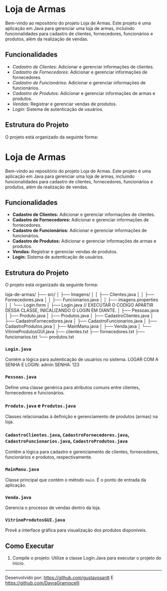# Loja de Armas

Bem-vindo ao repositório do projeto Loja de Armas. Este projeto é uma aplicação em Java para gerenciar uma loja de armas, incluindo funcionalidades para cadastro de clientes, fornecedores, funcionários e produtos, além da realização de vendas.

## Funcionalidades

- *Cadastro de Clientes:* Adicionar e gerenciar informações de clientes.
- *Cadastro de Fornecedores:* Adicionar e gerenciar informações de fornecedores.
- *Cadastro de Funcionários:* Adicionar e gerenciar informações de funcionários.
- *Cadastro de Produtos:* Adicionar e gerenciar informações de armas e produtos.
- *Vendas:* Registrar e gerenciar vendas de produtos.
- *Login:* Sistema de autenticação de usuários.

## Estrutura do Projeto

O projeto está organizado da seguinte forma:

# Loja de Armas

Bem-vindo ao repositório do projeto Loja de Armas. Este projeto é uma aplicação em Java para gerenciar uma loja de armas, incluindo funcionalidades para cadastro de clientes, fornecedores, funcionários e produtos, além da realização de vendas.

## Funcionalidades

- **Cadastro de Clientes:** Adicionar e gerenciar informações de clientes.
- **Cadastro de Fornecedores:** Adicionar e gerenciar informações de fornecedores.
- **Cadastro de Funcionários:** Adicionar e gerenciar informações de funcionários.
- **Cadastro de Produtos:** Adicionar e gerenciar informações de armas e produtos.
- **Vendas:** Registrar e gerenciar vendas de produtos.
- **Login:** Sistema de autenticação de usuários.

## Estrutura do Projeto

O projeto está organizado da seguinte forma:


loja-de-armas/
├── src/
│   ├── Imagens/
│   │   ├── Clientes.java
│   │   ├── Fornecedores.java
│   │   ├── Funcionarios.java
│   │   ├── imagens.properties
│   │   └── Login.form
│   ├── Login.java // EXECUTAR O CODIGO APARTIR DESSA CLASSE, INICALIZANDO O LOGIN EM DIANTE.
│   ├── Pessoas.java
│   ├── Produto.java
│   ├── Produtos.java
│   ├── CadastroClientes.java
│   ├── CadastroFornecedores.java
│   ├── CadastroFuncionarios.java
│   ├── CadastroProdutos.java
│   ├── MainManu.java
│   ├── Venda.java
│   └── VitrineProdutosGUI.java
├── clientes.txt
├── fornecedores.txt
├── funcionarios.txt
└── produtos.txt


### `Login.java`

Contém a lógica para autenticação de usuários no sistema.
LOGAR COM A SENHA E 
LOGIN: admin
SENHA: 123

### `Pessoas.java`

Define uma classe genérica para atributos comuns entre clientes, fornecedores e funcionários.

### `Produto.java` e `Produtos.java`

Classes relacionadas à definição e gerenciamento de produtos (armas) na loja.

### `CadastroClientes.java`, `CadastroFornecedores.java`, `CadastroFuncionarios.java`, `CadastroProdutos.java`

Contêm a lógica para cadastro e gerenciamento de clientes, fornecedores, funcionários e produtos, respectivamente.

### `MainManu.java`

Classe principal que contém o método `main`. É o ponto de entrada da aplicação.

### `Venda.java`

Gerencia o processo de vendas dentro da loja.

### `VitrineProdutosGUI.java`

Provê a interface gráfica para visualização dos produtos disponíveis.

## Como Executar

1. Compile o projeto:
    Utilize a classe Login.Java para executar o projeto do inicio.
---

Desenvolvido por: https://github.com/gustavosantt E https://github.com/DayraGramiscelli

